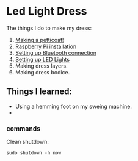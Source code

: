 # Led Light Dress

The things I do to make my dress:

1. [Making a petticoat!](/1_petticoat.md)
2. [Raspberry Pi installation](2_Raspbian_installation)
3. [Setting up Bluetooth connection](/3_Bluetooth.md)
4. [Setting up LED Lights](/4_setting_up_LED.md)
5. Making dress layers.
6. Making dress bodice. 


## Things I learned:

* Using a hemming foot on my sweing machine. 
* 



### commands 

Clean shutdown: 

	sudo shutdown -h now